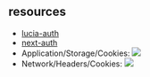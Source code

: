 ## resources

- [lucia-auth](https://lucia-auth.com/)
- [next-auth](https://next-auth.js.org/)
- Application/Storage/Cookies:
  ![](https://i.ibb.co/6YrPyX4/2024-08-04-01-11-38.png)
- Network/Headers/Cookies:
  ![](https://i.ibb.co/5RryVW4/2024-08-04-01-15-42.png)
